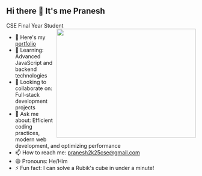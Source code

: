 ## Hi there 👋 It's me Pranesh

CSE Final Year Student
<img align="right" width="370" height="290" src="https://i.pinimg.com/originals/47/f0/34/47f0342cec72b800463bf003eac1257e.gif">
- 🔭 Here's my [portfolio](https://pranesh-portfolio.web.app/)
- 🌱 Learning: Advanced JavaScript and backend technologies
- 👯 Looking to collaborate on: Full-stack development projects
- 💬 Ask me about: Efficient coding practices, modern web development, and optimizing performance
- 📫 How to reach me: pranesh2k25cse@gmail.com
- 😄 Pronouns: He/Him
- ⚡ Fun fact: I can solve a Rubik's cube in under a minute!                                        


